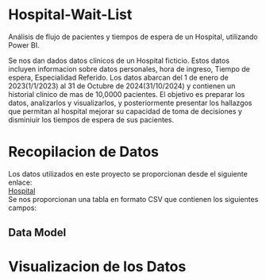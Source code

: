 # Hospital-Wait-List
Análisis de flujo de pacientes y tiempos de espera de un Hospital, utilizando Power BI.

Se nos dan dados datos clinicos de un Hospital ficticio. Estos datos incluyen informacion sobre datos personales, hora de ingreso, Tiempo de espera, Especialidad Referido. Los datos abarcan del 1 de enero de 2023(1/1/2023) al 31 de Octubre de 2024(31/10/2024) y contienen un historial clinico de mas de 10,0000 pacientes.
El objetivo es preparar los datos, analizarlos y visualizarlos, y posteriormente presentar los hallazgos que permitan al hospital mejorar su capacidad de toma de decisiones y disminiuir los tiempos de espera de sus pacientes.  

# Recopilacion de Datos

Los datos utilizados en este proyecto se proporcionan desde el siguiente enlace:    
[Hospital](https://drive.google.com/drive/folders/1mg8zaCAVh-yzbEcX710vZ5NvzlF-xV6b)    
Se nos proporcionan una tabla en formato CSV que contienen los siguientes campos:  

## Data Model

# Visualizacion de los Datos 






